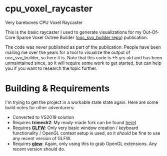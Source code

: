 # cpu_voxel_raycaster
Very barebones CPU Voxel Raycaster

This is the basic raycaster I used to generate visualizations for my Out-Of-Core Sparse Voxel Octree Builder ([ooc_svo_builder repo](https://github.com/Forceflow/ooc_svo_builder)) publication.

The code was never published as part of the publication. People have been mailing me over the years for a tool to visualize the output of ooc_svo_builder, so here it is. Note that this code is +5 yrs old and has been unmaintained since, so it will require some work to get started, but can help you if you want to research the topic further.

# Building & Requirements
I'm trying to get the project in a workable state state again. Here are some build notes for other adventurers:
 * Converted to VS2019 solution
 * Requires **trimesh2**: My ready-made fork can be found [here](https://github.com/Forceflow/trimesh2))
 * Requires **[GLFW](https://www.glfw.org/)**: Only very basic window creation / keyboard functionality / OpenGL context setup is used, so it _should_ be fine to use any recent version of GLFW.
 * Requires **[glew](http://glew.sourceforge.net/)**: Again, only using this to grab OpenGL extensions. Any recent version should do.
